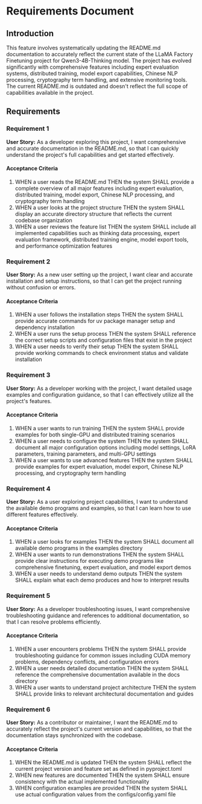 # Requirements Document

## Introduction

This feature involves systematically updating the README.md documentation to accurately reflect the current state of the LLaMA Factory Finetuning project for Qwen3-4B-Thinking model. The project has evolved significantly with comprehensive features including expert evaluation systems, distributed training, model export capabilities, Chinese NLP processing, cryptography term handling, and extensive monitoring tools. The current README.md is outdated and doesn't reflect the full scope of capabilities available in the project.

## Requirements

### Requirement 1

**User Story:** As a developer exploring this project, I want comprehensive and accurate documentation in the README.md, so that I can quickly understand the project's full capabilities and get started effectively.

#### Acceptance Criteria

1. WHEN a user reads the README.md THEN the system SHALL provide a complete overview of all major features including expert evaluation, distributed training, model export, Chinese NLP processing, and cryptography term handling
2. WHEN a user looks at the project structure THEN the system SHALL display an accurate directory structure that reflects the current codebase organization
3. WHEN a user reviews the feature list THEN the system SHALL include all implemented capabilities such as thinking data processing, expert evaluation framework, distributed training engine, model export tools, and performance optimization features

### Requirement 2

**User Story:** As a new user setting up the project, I want clear and accurate installation and setup instructions, so that I can get the project running without confusion or errors.

#### Acceptance Criteria

1. WHEN a user follows the installation steps THEN the system SHALL provide accurate commands for uv package manager setup and dependency installation
2. WHEN a user runs the setup process THEN the system SHALL reference the correct setup scripts and configuration files that exist in the project
3. WHEN a user needs to verify their setup THEN the system SHALL provide working commands to check environment status and validate installation

### Requirement 3

**User Story:** As a developer working with the project, I want detailed usage examples and configuration guidance, so that I can effectively utilize all the project's features.

#### Acceptance Criteria

1. WHEN a user wants to run training THEN the system SHALL provide examples for both single-GPU and distributed training scenarios
2. WHEN a user needs to configure the system THEN the system SHALL document all major configuration options including model settings, LoRA parameters, training parameters, and multi-GPU settings
3. WHEN a user wants to use advanced features THEN the system SHALL provide examples for expert evaluation, model export, Chinese NLP processing, and cryptography term handling

### Requirement 4

**User Story:** As a user exploring project capabilities, I want to understand the available demo programs and examples, so that I can learn how to use different features effectively.

#### Acceptance Criteria

1. WHEN a user looks for examples THEN the system SHALL document all available demo programs in the examples directory
2. WHEN a user wants to run demonstrations THEN the system SHALL provide clear instructions for executing demo programs like comprehensive finetuning, expert evaluation, and model export demos
3. WHEN a user needs to understand demo outputs THEN the system SHALL explain what each demo produces and how to interpret results

### Requirement 5

**User Story:** As a developer troubleshooting issues, I want comprehensive troubleshooting guidance and references to additional documentation, so that I can resolve problems efficiently.

#### Acceptance Criteria

1. WHEN a user encounters problems THEN the system SHALL provide troubleshooting guidance for common issues including CUDA memory problems, dependency conflicts, and configuration errors
2. WHEN a user needs detailed documentation THEN the system SHALL reference the comprehensive documentation available in the docs directory
3. WHEN a user wants to understand project architecture THEN the system SHALL provide links to relevant architectural documentation and guides

### Requirement 6

**User Story:** As a contributor or maintainer, I want the README.md to accurately reflect the project's current version and capabilities, so that the documentation stays synchronized with the codebase.

#### Acceptance Criteria

1. WHEN the README.md is updated THEN the system SHALL reflect the current project version and feature set as defined in pyproject.toml
2. WHEN new features are documented THEN the system SHALL ensure consistency with the actual implemented functionality
3. WHEN configuration examples are provided THEN the system SHALL use actual configuration values from the configs/config.yaml file